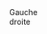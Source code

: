 
<html>



<head>

<script type="text/javascript" src="Java.js"></script>
<link href="CSS.css" type="text/css" rel="stylesheet">
</head>

<body>
<!--
<input type="radio" name="food" value="salsa" checked> Salsa utilisez pour cocher des choses (une seul cocher possible
alors que les checkbox peuvent etre coché séparément
input type : number/date/color/ submit 
dans les input_col placeholder/readonly

<h1 style="color:blue;"> This is my future site </h1>
<p style="font-size:120%;"> My name is <strong> Timothé </strong> </p>
<a href="http://www.google.com"> Go to google </a>


<br/> <p> this is a break tag </p>

<br/>
<a href="https://www.google.com"> Go to google 2 <img src="https://f.hellowork.com/blogdumoderateur/2013/10/google-logo.png"/></a>



<table border="1" style="border:solid;">
<tr>
<td> stage 1 </td> <td> objectif </td>
</tr>
<tr>
<td> stage 2 </td> <td> objectif </td>
</tr>
</table>
-->
<div class="container"> <div class="left-column">Gauche</div> <div class="right-column">droite</div> </div>



</body>







</html>